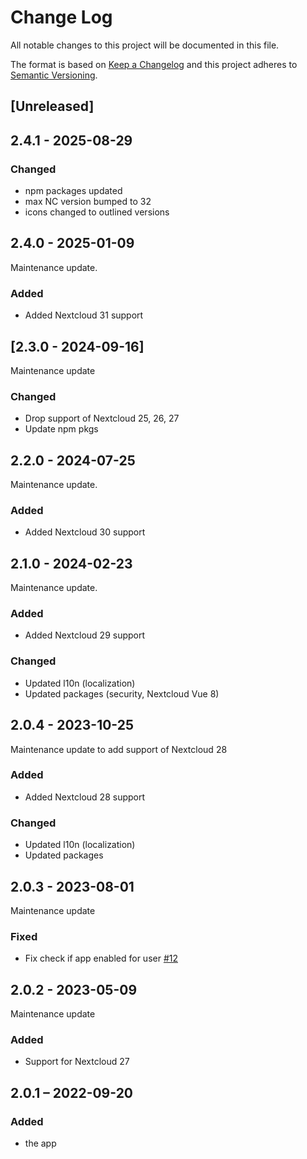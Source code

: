 # Change Log
All notable changes to this project will be documented in this file.

The format is based on [Keep a Changelog](http://keepachangelog.com/)
and this project adheres to [Semantic Versioning](http://semver.org/).

## [Unreleased]

## 2.4.1 - 2025-08-29

### Changed
- npm packages updated 
- max NC version bumped to 32
- icons changed to outlined versions

## 2.4.0 - 2025-01-09

Maintenance update.

### Added

- Added Nextcloud 31 support

## [2.3.0 - 2024-09-16]

Maintenance update

### Changed

- Drop support of Nextcloud 25, 26, 27
- Update npm pkgs

## 2.2.0 - 2024-07-25

Maintenance update.

### Added

- Added Nextcloud 30 support

## 2.1.0 - 2024-02-23

Maintenance update.

### Added

- Added Nextcloud 29 support

### Changed

- Updated l10n (localization)
- Updated packages (security, Nextcloud Vue 8)

## 2.0.4 - 2023-10-25

Maintenance update to add support of Nextcloud 28

### Added

- Added Nextcloud 28 support

### Changed

- Updated l10n (localization)
- Updated packages

## 2.0.3 - 2023-08-01

Maintenance update

### Fixed

- Fix check if app enabled for user [#12](https://github.com/nextcloud/integration_excalidraw/pull/12)

## 2.0.2 - 2023-05-09

Maintenance update

### Added

* Support for Nextcloud 27

## 2.0.1 – 2022-09-20
### Added
* the app
